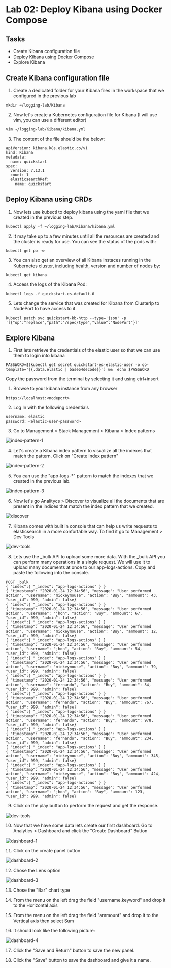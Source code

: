 # Lab 02: Deploy Kibana using Docker Compose

## Tasks

 - Create Kibana configuration file
 - Deploy Kibana using Docker Compose
 - Explore Kibana

## Create Kibana configuration file

1. Create a dedicated folder for your Kibana files in the workspace that we configured in the previous lab

```
mkdir ~/logging-lab/Kibana
```


2. Now let's create a Kubernetes configuration file for Kibana (I will use vim, you can use a different editor)

```
vim ~/logging-lab/Kibana/kibana.yml
```

3. The content of the file should be the below:

```
apiVersion: kibana.k8s.elastic.co/v1
kind: Kibana
metadata:
  name: quickstart
spec:
  version: 7.13.1
  count: 1
  elasticsearchRef:
    name: quickstart
```

## Deploy Kibana using CRDs

1. Now lets use kubectl to deploy kibana using the yaml file that we created in the previous step.
  ```
  kubectl apply -f ~/logging-lab/Kibana/kibana.yml
  ```

2. It may take up to a few minutes until all the resources are created and the cluster is ready for use. You can see the status of the pods with:
  ```
  kubectl get po -w
  ```

3. You can also get an overview of all Kibana instaces running in the Kubernetes cluster, including health, version and number of nodes by:
  ```
  kubectl get kibana
  ```

4. Access the logs of the Kibana Pod:
  ```
  kubectl logs -f quickstart-es-default-0
  ```

5. Lets change the service that was created for Kibana from ClusterIp to NodePort to have access to it.
  ```
  kubectl patch svc quickstart-kb-http --type='json' -p '[{"op":"replace","path":"/spec/type","value":"NodePort"}]'
  ```

## Explore Kibana

1. First lets retrieve the credentials of the elastic user so that we can use them to login into kibana
  ```
  PASSWORD=$(kubectl get secret quickstart-es-elastic-user -o go-template='{{.data.elastic | base64decode}}') &&  echo $PASSWORD
  ```
  Copy the password from the terminal by selecting it and using ctrl+insert

1. Browse to your kibana instance from any browser
  ```
  https://localhost:<nodeport>
  ```

2. Log In with the following credentials
```
username: elastic
password: <elastic-user-password>
```

3. Go to Management > Stack Management > Kibana > Index patterns

  ![index-pattern-1](/images/index-pattern-1.png)

4. Let's create a Kibana index pattern to visualize all the indexes that match the pattern. Click on "Create index pattern" 

  ![index-pattern-2](/images/index-pattern-2.png)

5. You can use the "app-logs-*" pattern to match the indexes that we created in the previous lab.

  ![index-pattern-3](/images/index-pattern-3.png)

6. Now let's go Analitycs > Discover to visualize all the documents that are present in the indices that match the index pattern that we created.

  ![discover](/images/discover.png)

7. Kibana comes with built in console that can help us write requests to elasticsearch in a more confortable way. To find it go to Management > Dev Tools

  ![dev-tools](/images/dev-tools.png)

8. Lets use the _bulk API to upload some more data. With the _bulk API you can perform many operations in a single request. We will use it to upload many documents at once to our app-logs-actions. Copy and paste the following into the console.

```
POST _bulk
{ "index":{ "_index": "app-logs-actions" } }
{ "timestamp": "2020-01-24 12:34:56", "message": "User performed action", "username": "mickeymouse", "action": "Buy", "ammount": 43, "user_id": 999, "admin": false}
{ "index":{ "_index": "app-logs-actions" } }
{ "timestamp": "2020-01-24 12:34:56", "message": "User performed action", "username": "jhon", "action": "Buy", "ammount": 67, "user_id": 999, "admin": false}
{ "index":{ "_index": "app-logs-actions" } }
{ "timestamp": "2020-01-24 12:34:56", "message": "User performed action", "username": "mickeymouse", "action": "Buy", "ammount": 12, "user_id": 999, "admin": false}
{ "index":{ "_index": "app-logs-actions" } }
{ "timestamp": "2020-01-24 12:34:56", "message": "User performed action", "username": "jhon", "action": "Buy", "ammount": 54, "user_id": 999, "admin": false}
{ "index":{ "_index": "app-logs-actions" } }
{ "timestamp": "2020-01-24 12:34:56", "message": "User performed action", "username": "mickeymouse", "action": "Buy", "ammount": 79, "user_id": 999, "admin": false}
{ "index":{ "_index": "app-logs-actions" } }
{ "timestamp": "2020-01-24 12:34:56", "message": "User performed action", "username": "fernando", "action": "Buy", "ammount": 34, "user_id": 999, "admin": false}
{ "index":{ "_index": "app-logs-actions" } }
{ "timestamp": "2020-01-24 12:34:56", "message": "User performed action", "username": "fernando", "action": "Buy", "ammount": 767, "user_id": 999, "admin": false}
{ "index":{ "_index": "app-logs-actions" } }
{ "timestamp": "2020-01-24 12:34:56", "message": "User performed action", "username": "fernando", "action": "Buy", "ammount": 978, "user_id": 999, "admin": false}
{ "index":{ "_index": "app-logs-actions" } }
{ "timestamp": "2020-01-24 12:34:56", "message": "User performed action", "username": "fernando", "action": "Buy", "ammount": 234, "user_id": 999, "admin": false}
{ "index":{ "_index": "app-logs-actions" } }
{ "timestamp": "2020-01-24 12:34:56", "message": "User performed action", "username": "mickeymouse", "action": "Buy", "ammount": 345, "user_id": 999, "admin": false}
{ "index":{ "_index": "app-logs-actions" } }
{ "timestamp": "2020-01-24 12:34:56", "message": "User performed action", "username": "mickeymouse", "action": "Buy", "ammount": 424, "user_id": 999, "admin": false}
{ "index":{ "_index": "app-logs-actions" } }
{ "timestamp": "2020-01-24 12:34:56", "message": "User performed action", "username": "jhon", "action": "Buy", "ammount": 123, "user_id": 999, "admin": false}
```

9. Click on the play button to perform the request and get the response.

  ![dev-tools](/images/dev-tools-2.png)

10. Now that we have some data lets create our first dashboard. Go to Analytics > Dashboard and click the "Create Dashboard" Button

  ![dashboard-1](/images/dashboard-1.png)

11. Click on the create panel button

  ![dashboard-2](/images/dashboard-2.png)

12. Chose the Lens option

  ![dashboard-3](/images/dashboard-3.png)

13. Chose the "Bar" chart type

14. From the menu on the left drag the field "username.keyword" and drop it to the Horizontal axis

15. From the menu on the left drag the field "ammount" and drop it to the Vertical axis then select Sum

17. It should look like the following picture:

  ![dashboard-4](/images/dashboard-4.png)

17. Click the "Save and Return" button to save the new panel.

18. Click the "Save" button to save the dashboard and give it a name.